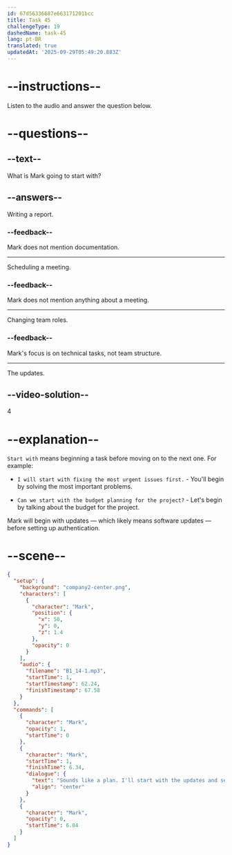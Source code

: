```yaml
---
id: 67d56336687e663171201bcc
title: Task 45
challengeType: 19
dashedName: task-45
lang: pt-BR
translated: true
updatedAt: '2025-09-29T05:49:20.883Z'
---
```


<!-- (Audio) Mark: Sounds like a plan. I'll start with the updates and set up the authentication. Thanks for the guidance, Jessica. -->

# --instructions--

Listen to the audio and answer the question below.

# --questions--

## --text--

What is Mark going to start with?

## --answers--

Writing a report.

### --feedback--

Mark does not mention documentation.

---

Scheduling a meeting.

### --feedback--

Mark does not mention anything about a meeting.

---

Changing team roles.

### --feedback--

Mark's focus is on technical tasks, not team structure.

---

The updates.

## --video-solution--

4

# --explanation--

`Start with` means beginning a task before moving on to the next one. For example:

- `I will start with fixing the most urgent issues first.` - You'll begin by solving the most important problems.

- `Can we start with the budget planning for the project?` - Let's begin by talking about the budget for the project.

Mark will begin with updates — which likely means software updates — before setting up authentication.

# --scene--

```json
{
  "setup": {
    "background": "company2-center.png",
    "characters": [
      {
        "character": "Mark",
        "position": {
          "x": 50,
          "y": 0,
          "z": 1.4
        },
        "opacity": 0
      }
    ],
    "audio": {
      "filename": "B1_14-1.mp3",
      "startTime": 1,
      "startTimestamp": 62.24,
      "finishTimestamp": 67.58
    }
  },
  "commands": [
    {
      "character": "Mark",
      "opacity": 1,
      "startTime": 0
    },
    {
      "character": "Mark",
      "startTime": 1,
      "finishTime": 6.34,
      "dialogue": {
        "text": "Sounds like a plan. I'll start with the updates and set up the authentication. Thanks for the guidance, Jessica.",
        "align": "center"
      }
    },
    {
      "character": "Mark",
      "opacity": 0,
      "startTime": 6.84
    }
  ]
}
```
